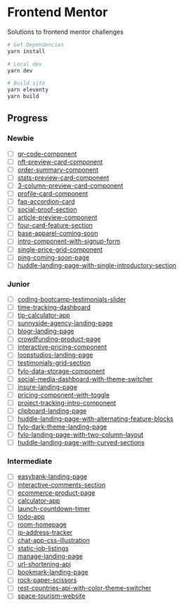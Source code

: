 # Frontend Mentor

Solutions to frontend mentor challenges

```sh
# Get Dependencies
yarn install

# Local dev
yarn dev

# Build site
yarn eleventy
yarn build
```

## Progress

### Newbie

- [ ] [qr-code-component](./src/101-qr-code-component)
- [ ] [nft-preview-card-component](./src/102-nft-preview-card-component)
- [ ] [order-summary-component](./src/103-order-summary-component)
- [ ] [stats-preview-card-component](./src/104-stats-preview-card-component)
- [ ] [3-column-preview-card-component](./src/105-3-column-preview-card-component)
- [ ] [profile-card-component](./src/106-profile-card-component)
- [ ] [faq-accordion-card](./src/107-faq-accordion-card)
- [ ] [social-proof-section](./src/108-social-proof-section)
- [ ] [article-preview-component](./src/109-article-preview-component)
- [ ] [four-card-feature-section](./src/110-four-card-feature-section)
- [ ] [base-apparel-coming-soon](./src/111-base-apparel-coming-soon)
- [ ] [intro-component-with-signup-form](./src/112-intro-component-with-signup-form)
- [ ] [single-price-grid-component](./src/113-single-price-grid-component)
- [ ] [ping-coming-soon-page](./src/114-ping-coming-soon-page)
- [ ] [huddle-landing-page-with-single-introductory-section](./src/115-huddle-landing-page-with-single-introductory-section)

### Junior

- [ ] [coding-bootcamp-testimonials-slider](./src/200-coding-bootcamp-testimonials-slider)
- [ ] [time-tracking-dashboard](./src/201-time-tracking-dashboard)
- [ ] [tip-calculator-app](./src/202-tip-calculator-app)
- [ ] [sunnyside-agency-landing-page](./src/203-sunnyside-agency-landing-page)
- [ ] [blogr-landing-page](./src/204-blogr-landing-page)
- [ ] [crowdfunding-product-page](./src/205-crowdfunding-product-page)
- [ ] [interactive-pricing-component](./src/206-interactive-pricing-component)
- [ ] [loopstudios-landing-page](./src/207-loopstudios-landing-page)
- [ ] [testimonials-grid-section](./src/208-testimonials-grid-section)
- [ ] [fylo-data-storage-component](./src/209-fylo-data-storage-component)
- [ ] [social-media-dashboard-with-theme-switcher](./src/211-social-media-dashboard-with-theme-switcher)
- [ ] [insure-landing-page](./src/212-insure-landing-page)
- [ ] [pricing-component-with-toggle](./src/213-pricing-component-with-toggle)
- [ ] [project-tracking-intro-component](./src/214-project-tracking-intro-component)
- [ ] [clipboard-landing-page](./src/215-clipboard-landing-page)
- [ ] [huddle-landing-page-with-alternating-feature-blocks](./src/216-huddle-landing-page-with-alternating-feature-blocks)
- [ ] [fylo-dark-theme-landing-page](./src/217-fylo-dark-theme-landing-page)
- [ ] [fylo-landing-page-with-two-column-layout](./src/218-fylo-landing-page-with-two-column-layout)
- [ ] [huddle-landing-page-with-curved-sections](./src/219-huddle-landing-page-with-curved-sections)

### Intermediate

- [ ] [easybank-landing-page](./src/300-easybank-landing-page)
- [ ] [interactive-comments-section](./src/301-interactive-comments-section)
- [ ] [ecommerce-product-page](./src/302-ecommerce-product-page)
- [ ] [calculator-app](./src/303-calculator-app)
- [ ] [launch-countdown-timer](./src/304-launch-countdown-timer)
- [ ] [todo-app](./src/305-todo-app)
- [ ] [room-homepage](./src/306-room-homepage)
- [ ] [ip-address-tracker](./src/307-ip-address-tracker)
- [ ] [chat-app-css-illustration](./src/308-chat-app-css-illustration)
- [ ] [static-job-listings](./src/309-static-job-listings)
- [ ] [manage-landing-page](./src/311-manage-landing-page)
- [ ] [url-shortening-api](./src/312-url-shortening-api)
- [ ] [bookmark-landing-page](./src/313-bookmark-landing-page)
- [ ] [rock-paper-scissors](./src/314-rock-paper-scissors)
- [ ] [rest-countries-api-with-color-theme-switcher](./src/315-rest-countries-api-with-color-theme-switcher)
- [ ] [space-tourism-website](./src/316-space-tourism-website)
